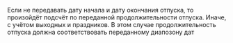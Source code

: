Если не передавать дату начала и дату окончания отпуска, то произойдёт подсчёт по переданной продолжительности отпуска.
Иначе, с учётом выходных и праздников. В этом случае продолжительность отпуска должна соответствовать переданному диапозону дат
